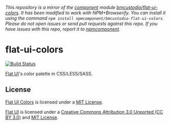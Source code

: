 *This repository is a mirror of the [component](http://component.io) module [bmcustodio/flat-ui-colors](http://github.com/bmcustodio/flat-ui-colors). It has been modified to work with NPM+Browserify. You can install it using the command `npm install npmcomponent/bmcustodio-flat-ui-colors`. Please do not open issues or send pull requests against this repo. If you have issues with this repo, report it to [npmcomponent](https://github.com/airportyh/npmcomponent).*
# flat-ui-colors

[![Build Status](https://travis-ci.org/bmcustodio/flat-ui-colors.png?branch=master)](https://travis-ci.org/bmcustodio/flat-ui-colors)

[Flat UI](http://designmodo.github.io/Flat-UI)'s color palette in CSS/LESS/SASS.

## License

[Flat UI Colors](https://github.com/bmcustodio/flat-ui-colors) is licensed under a [MIT License](http://opensource.org/licenses/mit-license.html).

[Flat UI](https://github.com/designmodo/Flat-UI) is licensed under a [Creative Commons Attribution 3.0 Unported (CC BY 3.0)](http://creativecommons.org/licenses/by/3.0/) and [MIT License](http://opensource.org/licenses/mit-license.html).
